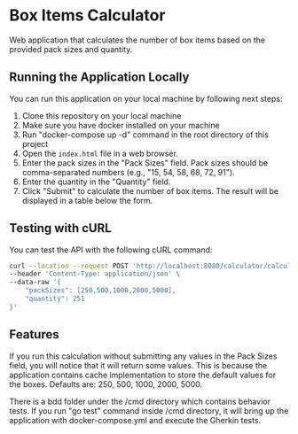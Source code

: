# Box Items Calculator

Web application that calculates the number of box items based on the provided pack sizes and quantity.

## Running the Application Locally

You can run this application on your local machine by following next steps:
1. Clone this repository on your local machine
2. Make sure you have docker installed on your machine
3. Run "docker-compose up -d" command in the root directory of this project
4. Open the `index.html` file in a web browser.
5. Enter the pack sizes in the "Pack Sizes" field. Pack sizes should be comma-separated numbers (e.g., "15, 54, 58, 68, 72, 91").
6. Enter the quantity in the "Quantity" field.
7. Click "Submit" to calculate the number of box items. The result will be displayed in a table below the form.


## Testing with cURL

You can test the API with the following cURL command:

```bash
curl --location --request POST 'http://localhost:8080/calculator/calculate' \
--header 'Content-Type: application/json' \
--data-raw '{
    "packSizes": [250,500,1000,2000,5000],
    "quantity": 251
}'
```

## Features
If you run this calculation without submitting any values in the Pack Sizes field, you will notice that it will return some values. This is because the application contains cache implementation to store the default values for the boxes. Defaults are: 250, 500, 1000, 2000, 5000.

There is a bdd folder under the /cmd directory which contains behavior tests. If you run "go test" command inside /cmd directory, it will bring up the application with docker-compose.yml and execute the Gherkin tests. 

 

